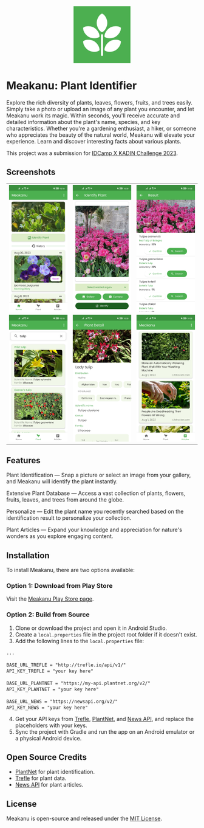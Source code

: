 <div align="center">
  <img src="https://github.com/harissabil/Meakanu/blob/master/app/src/main/ic_launcher-playstore.png" width="150" alt="Centered Image">
</div>

# Meakanu: Plant Identifier

Explore the rich diversity of plants, leaves, flowers, fruits, and trees easily. Simply take a photo or upload an image of any plant you encounter, and let Meakanu work its magic. Within seconds, you'll receive accurate and detailed information about the plant's name, species, and key characteristics. Whether you're a gardening enthusiast, a hiker, or someone who appreciates the beauty of the natural world, Meakanu will elevate your experience. Learn and discover interesting facts about various plants.

This project was a submission for [IDCamp X KADIN Challenge 2023](https://idcamp.ioh.co.id/news/940/selamat-kepada-pemenang-idcamp-x-kadin-challenge-2023-menuju-indonesia-emas-pada-tahun-2045).

## Screenshots

<table>
  <tbody>
    <tr>
      <td><img src="assets/screenshot/home.jpg?raw=true"/></td>
      <td><img src="assets/screenshot/identify.jpg?raw=true"/></td>
      <td><img src="assets/screenshot/result.jpg?raw=true"/></td>
    </tr>
    <tr>
      <td><img src="assets/screenshot/plant.jpg?raw=true"/></td>
      <td><img src="assets/screenshot/detail.jpg?raw=true"/></td>
      <td><img src="assets/screenshot/articles.jpg?raw=true"/></td>
    </tr>
  </tbody>
</table>

## Features

Plant Identification — Snap a picture or select an image from your gallery, and Meakanu will identify the plant instantly.

Extensive Plant Database — Access a vast collection of plants, flowers, fruits, leaves, and trees from around the globe.

Personalize — Edit the plant name you recently searched based on the identification result to personalize your collection.

Plant Articles — Expand your knowledge and appreciation for nature's wonders as you explore engaging content.

## Installation

To install Meakanu, there are two options available:

### Option 1: Download from Play Store

Visit the [Meakanu Play Store page](https://play.google.com/store/apps/details?id=com.harissabil.meakanu).

### Option 2: Build from Source

1. Clone or download the project and open it in Android Studio.
2. Create a `local.properties` file in the project root folder if it doesn't exist.
3. Add the following lines to the `local.properties` file:

```android
...

BASE_URL_TREFLE = "http://trefle.io/api/v1/"
API_KEY_TREFLE = "your key here"

BASE_URL_PLANTNET = "https://my-api.plantnet.org/v2/"
API_KEY_PLANTNET = "your key here"

BASE_URL_NEWS = "https://newsapi.org/v2/"
API_KEY_NEWS = "your key here"
```

4. Get your API keys from [Trefle](https://trefle.io/), [PlantNet](https://my.plantnet.org/), and [News API](https://newsapi.org/), and replace the placeholders with your keys.
5. Sync the project with Gradle and run the app on an Android emulator or a physical Android device.

## Open Source Credits

- [PlantNet](https://my.plantnet.org/) for plant identification.
- [Trefle](https://trefle.io/) for plant data.
- [News API](https://newsapi.org/) for plant articles.

## License

Meakanu is open-source and released under the [MIT License](LICENSE).
